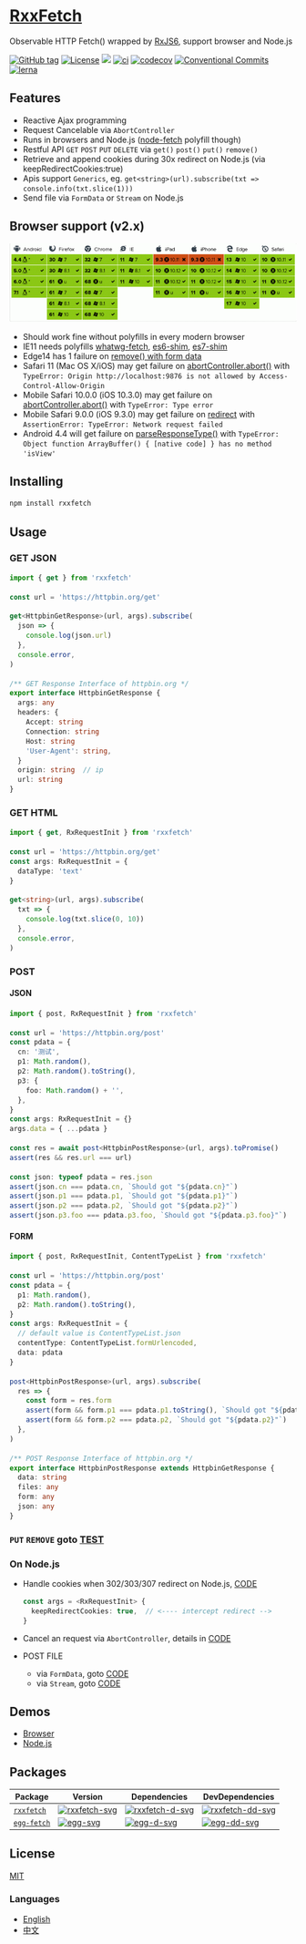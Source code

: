 # [RxxFetch](https://waitingsong.github.io/rxxfetch/)

Observable HTTP Fetch() wrapped by [RxJS6](https://github.com/reactivex/rxjs), support browser and Node.js

[![GitHub tag](https://img.shields.io/github/tag/waitingsong/rxxfetch.svg)]()
[![License](https://img.shields.io/badge/license-MIT-blue.svg)](https://opensource.org/licenses/MIT)
[![](https://img.shields.io/badge/lang-TypeScript-blue.svg)]()
[![ci](https://github.com/waitingsong/rxxfetch/workflows/ci/badge.svg)](https://github.com/waitingsong/rxxfetch/actions?query=workflow%3A%22ci%22)
[![codecov](https://codecov.io/gh/waitingsong/rxxfetch/branch/master/graph/badge.svg?token=v1yioFcT20)](https://codecov.io/gh/waitingsong/rxxfetch)
[![Conventional Commits](https://img.shields.io/badge/Conventional%20Commits-1.0.0-yellow.svg)](https://conventionalcommits.org)
[![lerna](https://img.shields.io/badge/maintained%20with-lerna-cc00ff.svg)](https://lernajs.io/)


## Features

- Reactive Ajax programming
- Request Cancelable via `AbortController`
- Runs in browsers and Node.js ([node-fetch](https://www.npmjs.com/package/node-fetch) polyfill though)
- Restful API `GET` `POST` `PUT` `DELETE` via `get()` `post()` `put()` `remove()`
- Retrieve and append cookies during 30x redirect on Node.js (via keepRedirectCookies:true)
- Apis support `Generics`, eg. `get<string>(url).subscribe(txt => console.info(txt.slice(1)))`
- Send file via `FormData` or `Stream` on Node.js

## Browser support (v2.x)

![Build Status](./assets/sauce.png)

- Should work fine without polyfills in every modern browser
- IE11 needs polyfills [whatwg-fetch](https://github.com/github/fetch/), [es6-shim](https://github.com/paulmillr/es6-shim/), [es7-shim](http://github.com/es-shims/es7-shim/)
- Edge14 has 1 failure on [remove() with form data](https://github.com/waitingsong/rxxfetch/blob/master/test_browser/20_remove.test.ts#L99)
- Safari 11 (Mac OS X/iOS) may get failure on [abortController.abort()](https://github.com/waitingsong/rxxfetch/blob/master/test_browser/30_abort.test.ts#L44)
 with `TypeError: Origin http://localhost:9876 is not allowed by Access-Control-Allow-Origin`
- Mobile Safari 10.0.0 (iOS 10.3.0) may get failure on [abortController.abort()](https://github.com/waitingsong/rxxfetch/blob/master/test_browser/30_abort.test.ts#L44)
  with `TypeError: Type error`
- Mobile Safari 9.0.0 (iOS 9.3.0) may get failure on [redirect](https://github.com/waitingsong/rxxfetch/blob/master/test_browser/30_redirect.test.ts) 
 with `AssertionError: TypeError: Network request failed`
- Android 4.4 will get failure on [parseResponseType()](https://github.com/waitingsong/rxxfetch/blob/master/test_browser/30_response.test.ts#L152) 
 with `TypeError: Object function ArrayBuffer() { [native code] } has no method 'isView'`

## Installing

```bash
npm install rxxfetch
```

## Usage

### GET JSON

```ts
import { get } from 'rxxfetch'

const url = 'https://httpbin.org/get'

get<HttpbinGetResponse>(url, args).subscribe(
  json => {
    console.log(json.url)
  },
  console.error,
)

/** GET Response Interface of httpbin.org */
export interface HttpbinGetResponse {
  args: any
  headers: {
    Accept: string
    Connection: string
    Host: string
    'User-Agent': string,
  }
  origin: string  // ip
  url: string
}
```

### GET HTML

```ts
import { get, RxRequestInit } from 'rxxfetch'

const url = 'https://httpbin.org/get'
const args: RxRequestInit = {
  dataType: 'text'
}

get<string>(url, args).subscribe(
  txt => {
    console.log(txt.slice(0, 10))
  },
  console.error,
)
```

### POST

#### JSON
```ts
import { post, RxRequestInit } from 'rxxfetch'

const url = 'https://httpbin.org/post'
const pdata = {
  cn: '测试',
  p1: Math.random(),
  p2: Math.random().toString(),
  p3: {
    foo: Math.random() + '',
  },
}
const args: RxRequestInit = {}
args.data = { ...pdata }

const res = await post<HttpbinPostResponse>(url, args).toPromise()
assert(res && res.url === url)

const json: typeof pdata = res.json
assert(json.cn === pdata.cn, `Should got "${pdata.cn}"`)
assert(json.p1 === pdata.p1, `Should got "${pdata.p1}"`)
assert(json.p2 === pdata.p2, `Should got "${pdata.p2}"`)
assert(json.p3.foo === pdata.p3.foo, `Should got "${pdata.p3.foo}"`)
```

#### FORM
```ts
import { post, RxRequestInit, ContentTypeList } from 'rxxfetch'

const url = 'https://httpbin.org/post'
const pdata = {
  p1: Math.random(),
  p2: Math.random().toString(),
}
const args: RxRequestInit = {
  // default value is ContentTypeList.json
  contentType: ContentTypeList.formUrlencoded,
  data: pdata
}

post<HttpbinPostResponse>(url, args).subscribe(
  res => {
    const form = res.form
    assert(form && form.p1 === pdata.p1.toString(), `Should got "${pdata.p1}"`)
    assert(form && form.p2 === pdata.p2, `Should got "${pdata.p2}"`)
  },
)

/** POST Response Interface of httpbin.org */
export interface HttpbinPostResponse extends HttpbinGetResponse {
  data: string
  files: any
  form: any
  json: any
}
```

### `PUT` `REMOVE` goto [TEST](https://github.com/waitingsong/rxxfetch/tree/master/test_browser)

### On Node.js

- Handle cookies when 302/303/307 redirect on Node.js, [CODE](https://github.com/waitingsong/rxxfetch/blob/master/test/30_cookie.test.ts)

  ```ts
  const args = <RxRequestInit> {
    keepRedirectCookies: true,  // <---- intercept redirect -->
  }
  ```

- Cancel an request via `AbortController`, details in [CODE](https://github.com/waitingsong/rxxfetch/blob/master/test/30_abort.test.ts#L19)
- POST FILE
  - via `FormData`, goto [CODE](https://github.com/waitingsong/rxxfetch/blob/master/test/20_post.test.ts#L116)
  - via `Stream`, goto [CODE](https://github.com/waitingsong/rxxfetch/blob/master/test/20_post.test.ts#L151)

## Demos

- [Browser](https://github.com/waitingsong/rxxfetch/blob/master/test_browser/)
- [Node.js](https://github.com/waitingsong/rxxfetch/blob/master/test/)


## Packages

| Package       | Version                        | Dependencies                         | DevDependencies                        |
| ------------- | ------------------------------ | ------------------------------------ | -------------------------------------- |
| [`rxxfetch`]  | [![rxxfetch-svg]][rxxfetch-ch] | [![rxxfetch-d-svg]][rxxfetch-d-link] | [![rxxfetch-dd-svg]][rxxfetch-dd-link] |
| [`egg-fetch`] | [![egg-svg]][egg-ch]           | [![egg-d-svg]][egg-d-link]           | [![egg-dd-svg]][egg-dd-link]           |


## License

[MIT](LICENSE)

### Languages

- [English](README.md)
- [中文](README.zh-CN.md)


[`rxxfetch`]: https://github.com/waitingsong/rxxfetch/tree/master/packages/rxxfetch
[rxxfetch-svg]: https://img.shields.io/npm/v/rxxfetch.svg?maxAge=86400
[rxxfetch-ch]: https://github.com/waitingsong/rxxfetch/tree/master/packages/rxxfetch/CHANGELOG.md
[rxxfetch-d-svg]: https://david-dm.org/waitingsong/rxxfetch.svg?path=packages/rxxfetch
[rxxfetch-d-link]: https://david-dm.org/waitingsong/rxxfetch.svg?path=packages/rxxfetch
[rxxfetch-dd-svg]: https://david-dm.org/waitingsong/rxxfetch/dev-status.svg?path=packages/rxxfetch
[rxxfetch-dd-link]: https://david-dm.org/waitingsong/rxxfetch?path=packages/rxxfetch#info=devDependencies

[`egg-fetch`]: https://github.com/waitingsong/rxxfetch/tree/master/packages/egg-fetch
[egg-svg]: https://img.shields.io/npm/v/@waiting/egg-fetch.svg?maxAge=86400
[egg-ch]: https://github.com/waitingsong/rxxfetch/tree/master/packages/egg-fetch/CHANGELOG.md
[egg-d-svg]: https://david-dm.org/waitingsong/rxxfetch.svg?path=packages/egg-fetch
[egg-d-link]: https://david-dm.org/waitingsong/rxxfetch.svg?path=packages/egg-fetch
[egg-dd-svg]: https://david-dm.org/waitingsong/rxxfetch/dev-status.svg?path=packages/egg-fetch
[egg-dd-link]: https://david-dm.org/waitingsong/rxxfetch?path=packages/egg-fetch#info=devDependencies

